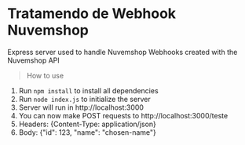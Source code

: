 # Tratamendo de Webhook Nuvemshop

Express server used to handle Nuvemshop Webhooks created with the Nuvemshop API

> How to use

1. Run `npm install` to install all dependencies
2. Run `node index.js` to initialize the server
3. Server will run in http://localhost:3000
4. You can now make POST requests to http://localhost:3000/teste
5. Headers: {Content-Type: application/json}
6. Body: {"id": 123, "name": "chosen-name"}
